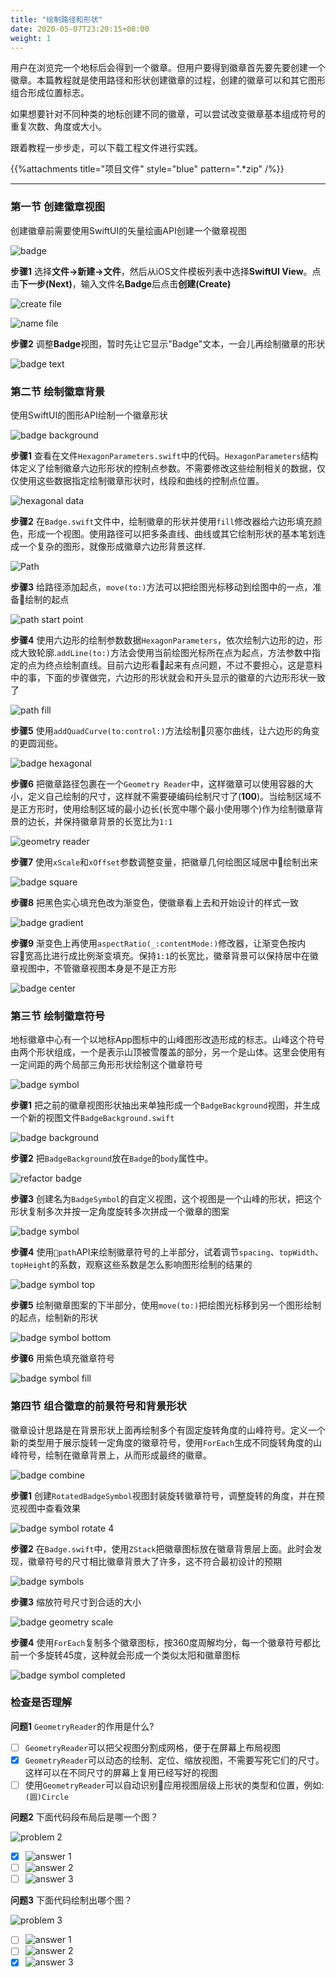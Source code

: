 ```yaml
---
title: "绘制路径和形状"
date: 2020-05-07T23:20:15+08:00
weight: 1
---
```


用户在浏览完一个地标后会得到一个徽章。但用户要得到徽章首先要先要创建一个徽章。本篇教程就是使用路径和形状创建徽章的过程，创建的徽章可以和其它图形组合形成位置标志。

如果想要针对不同种类的地标创建不同的徽章，可以尝试改变徽章基本组成符号的重复次数、角度或大小。

跟着教程一步步走，可以下载工程文件进行实践。

{{%attachments title="项目文件" style="blue" pattern=".*zip" /%}}

---

### 第一节 创建徽章视图

创建徽章前需要使用SwiftUI的矢量绘画API创建一个徽章视图

![badge](/swiftui/drawing_and_animation/images/swiftui-drawing-animation-badge.png?width=20pc)

**步骤1** 选择**文件->新建->文件**，然后从iOS文件模板列表中选择**SwiftUI View**。点击**下一步(Next)**，输入文件名**Badge**后点击**创建(Create)**

![create file](/swiftui/drawing_and_animation/images/swiftui-drawing-animation-create-file.png?width=50pc)

![name file](/swiftui/drawing_and_animation/images/swiftui-drawing-animation-name-file.png?width=20pc)

**步骤2** 调整**Badge**视图，暂时先让它显示"Badge"文本，一会儿再绘制徽章的形状

![badge text](/swiftui/drawing_and_animation/images/swiftui-drawing-animation-badge-text.png?width=40pc)

### 第二节 绘制徽章背景

使用SwiftUI的图形API绘制一个徽章形状

![badge background](/swiftui/drawing_and_animation/images/swiftui-drawing-animation-badge-background.png?width=20pc)

**步骤1** 查看在文件`HexagonParameters.swift`中的代码。`HexagonParameters`结构体定义了绘制徽章六边形形状的控制点参数。不需要修改这些绘制相关的数据，仅仅使用这些数据指定绘制徽章形状时，线段和曲线的控制点位置。

![hexagonal data](/swiftui/drawing_and_animation/images/swiftui-drawing-animation-hexagonal-data.png?width=40pc)

**步骤2** 在`Badge.swift`文件中，绘制徽章的形状并使用`fill`修改器给六边形填充颜色，形成一个视图。使用路径可以把多条直线、曲线或其它绘制形状的基本笔划连成一个复杂的图形，就像形成徽章六边形背景这样.

![Path](/swiftui/drawing_and_animation/images/swiftui-drawing-animation-path.png?width=20pc)

**步骤3** 给路径添加起点，`move(to:)`方法可以把绘图光标移动到绘图中的一点，准备绘制的起点

![path start point](/swiftui/drawing_and_animation/images/swiftui-drawing-animation-path-start-point.png?width=20pc)

**步骤4** 使用六边形的绘制参数数据`HexagonParameters`，依次绘制六边形的边，形成大致轮廓.`addLine(to:)`方法会使用当前绘图光标所在点为起点，方法参数中指定的点为终点绘制直线。目前六边形看起来有点问题，不过不要担心，这是意料中的事，下面的步骤做完，六边形的形状就会和开头显示的徽章的六边形形状一致了

![path fill](/swiftui/drawing_and_animation/images/swiftui-drawing-animation-badge-path-fill.png?width=40pc)

**步骤5** 使用`addQuadCurve(to:control:)`方法绘制贝塞尔曲线，让六边形的角变的更圆润些。

![badge hexagonal](/swiftui/drawing_and_animation/images/swiftui-drawing-animation-badge-hexagonal.png?width=40pc)

**步骤6** 把徽章路径包裹在一个`Geometry Reader`中，这样徽章可以使用容器的大小，定义自己绘制的尺寸，这样就不需要硬编码绘制尺寸了(**100**)。当绘制区域不是正方形时，使用绘制区域的最小边长(长宽中哪个最小使用哪个)作为绘制徽章背景的边长，并保持徽章背景的长宽比为`1:1`

![geometry reader](/swiftui/drawing_and_animation/images/swiftui-drawing-animation-badge-geometry-reader.png?width=40pc)

**步骤7** 使用`xScale`和`xOffset`参数调整变量，把徽章几何绘图区域居中绘制出来

![badge square](/swiftui/drawing_and_animation/images/swiftui-drawing-animation-badge-square.png?width=40pc)

**步骤8** 把黑色实心填充色改为渐变色，使徽章看上去和开始设计的样式一致

![badge gradient](/swiftui/drawing_and_animation/images/swiftui-drawing-animation-badge-gradient.png?width=50pc)

**步骤9** 渐变色上再使用`aspectRatio(_:contentMode:)`修改器，让渐变色按内容宽高比进行成比例渐变填充。保持`1:1`的长宽比，徽章背景可以保持居中在徽章视图中，不管徽章视图本身是不是正方形

![badge center](/swiftui/drawing_and_animation/images/swiftui-drawing-animation-badge-center.png?width=50pc)

### 第三节 绘制徽章符号

地标徽章中心有一个以地标App图标中的山峰图形改造形成的标志。山峰这个符号由两个形状组成，一个是表示山顶被雪覆盖的部分，另一个是山体。这里会使用有一定间距的两个局部三角形形状绘制这个徽章符号

![badge symbol](/swiftui/drawing_and_animation/images/swiftui-drawing-animation-badge-symbol.png?width=20pc)

**步骤1** 把之前的徽章视图形状抽出来单独形成一个`BadgeBackground`视图，并生成一个新的视图文件`BadgeBackground.swift`

![badge background](/swiftui/drawing_and_animation/images/swiftui-drawing-animation-badgebackground.png?width=50pc)

**步骤2** 把`BadgeBackground`放在`Badge`的`body`属性中。

![refactor badge](/swiftui/drawing_and_animation/images/swiftui-drawing-animation-badge-refactor-background.png?width=50pc)

**步骤3** 创建名为`BadgeSymbol`的自定义视图，这个视图是一个山峰的形状，把这个形状复制多次并按一定角度旋转多次拼成一个徽章的图案

![badge symbol](/swiftui/drawing_and_animation/images/swiftui-drawing-animation-badge-symbol-create.png?width=50pc)

**步骤4** 使用`path`API来绘制徽章符号的上半部分，试着调节`spacing`、`topWidth`、`topHeight`的系数，观察这些系数是怎么影响图形绘制的结果的

![badge symbol top](/swiftui/drawing_and_animation/images/swiftui-drawing-animation-badge-symbol-top.png?width=50pc)

**步骤5** 绘制徽章图案的下半部分，使用`move(to:)`把绘图光标移到另一个图形绘制的起点，绘制新的形状

![badge symbol bottom](/swiftui/drawing_and_animation/images/swiftui-drawing-animation-badge-symbol-bottom.png?width=50pc)

**步骤6** 用紫色填充徽章符号

![badge symbol fill](/swiftui/drawing_and_animation/images/swiftui-drawing-animation-badge-symbol-fill.png?width=50pc)

### 第四节 组合徽章的前景符号和背景形状

徽章设计思路是在背景形状上面再绘制多个有固定旋转角度的山峰符号。定义一个新的类型用于展示旋转一定角度的徽章符号，使用`ForEach`生成不同旋转角度的山峰符号，绘制在徽章背景上，从而形成最终的徽章。

![badge combine](/swiftui/drawing_and_animation/images/swiftui-drawing-animation-badge-combine.png?width=20pc)

**步骤1** 创建`RotatedBadgeSymbol`视图封装旋转徽章符号，调整旋转的角度，并在预览视图中查看效果

![badge symbol rotate 4](/swiftui/drawing_and_animation/images/swiftui-drawing-animation-rotate-badge-5.png?width=50pc)

**步骤2**  在`Badge.swift`中，使用`ZStack`把徽章图标放在徽章背景层上面。此时会发现，徽章符号的尺寸相比徽章背景大了许多，这不符合最初设计的预期

![badge symbols](/swiftui/drawing_and_animation/images/swiftui-drawing-animation-badge-symbols.png?width=50pc)

**步骤3** 缩放符号尺寸到合适的大小

![badge geometry scale](/swiftui/drawing_and_animation/images/swiftui-drawing-animation-badge-geometry-scale.png?width=50pc)

**步骤4** 使用`ForEach`复制多个徽章图标，按360度周解均分，每一个徽章符号都比前一个多旋转45度，这种就会形成一个类似太阳和徽章图标

![badge symbol completed](/swiftui/drawing_and_animation/images/swiftui-drawing-animation-badge-symbol-completed.png?width=50pc)

### 检查是否理解

**问题1** `GeometryReader`的作用是什么?

- [ ] `GeometryReader`可以把父视图分割成网格，便于在屏幕上布局视图
- [X] `GeometryReader`可以动态的绘制、定位、缩放视图，不需要写死它们的尺寸。这样可以在不同尺寸的屏幕上复用已经写好的视图
- [ ] 使用`GeometryReader`可以自动识别应用视图层级上形状的类型和位置，例如: `(圆)Circle`

**问题2** 下面代码段布局后是哪一个图？

![problem 2](/swiftui/drawing_and_animation/images/swiftui-drawing-animation-problem2.png?width=30pc)

- [X] ![answer 1](/swiftui/drawing_and_animation/images/swiftui-drawing-animation-problem2-answer1.png?width=30pc&classes=border)
- [ ] ![answer 2](/swiftui/drawing_and_animation/images/swiftui-drawing-animation-problem2-answer2.png?width=30pc&classes=border)
- [ ] ![answer 3](/swiftui/drawing_and_animation/images/swiftui-drawing-animation-problem2-answer3.png?width=30pc&classes=border)

**问题3** 下面代码绘制出哪个图？

![problem 3](/swiftui/drawing_and_animation/images/swiftui-drawing-animation-problem3.png?width=30pc)

- [ ] ![answer 1](/swiftui/drawing_and_animation/images/swiftui-drawing-animation-problem3-answer1.png?width=30pc&classes=border)
- [ ] ![answer 2](/swiftui/drawing_and_animation/images/swiftui-drawing-animation-problem3-answer2.png?width=30pc&classes=border)
- [X] ![answer 3](/swiftui/drawing_and_animation/images/swiftui-drawing-animation-problem3-answer3.png?width=30pc&classes=border)
